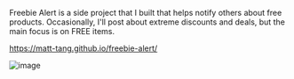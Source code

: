 Freebie Alert is a side project that I built that helps notify others about free products. Occasionally, I'll post about extreme discounts and deals, but the main focus is on FREE items.

https://matt-tang.github.io/freebie-alert/

![image](https://user-images.githubusercontent.com/38430052/103812612-c3482380-502c-11eb-9581-320ab1080fb3.png)
